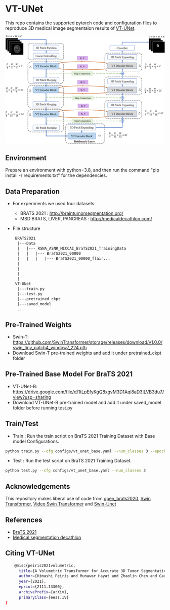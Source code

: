 # VT-UNet
This repo contains the supported pytorch code and configuration files to reproduce 3D medical image segmentaion results of [VT-UNet](https://arxiv.org/pdf/2111.13300.pdf). 


![VT-UNet Architecture](img/vt_unet.png?raw=true)

## Environment
Prepare an environment with python=3.8, and then run the command "pip install -r requirements.txt" for the dependencies.

## Data Preparation
- For experiments we used four datasets:
    - BRATS 2021 : http://braintumorsegmentation.org/
    - MSD BRATS, LIVER, PANCREAS : http://medicaldecathlon.com/

- File structure
    ```
     BRATS2021
      |---Data
      |   |--- RSNA_ASNR_MICCAI_BraTS2021_TrainingData
      |   |   |--- BraTS2021_00000
      |   |   |   |--- BraTS2021_00000_flair...
      |   
      |              
      |   
      |
     VT-UNet
      |---train.py
      |---test.py
      |---pretrained_ckpt
      |---saved_model
      ...
    ```

## Pre-Trained Weights
- Swin-T: https://github.com/SwinTransformer/storage/releases/download/v1.0.0/swin_tiny_patch4_window7_224.pth
- Download Swin-T pre-trained weights and add it under pretrained_ckpt folder

## Pre-Trained Base Model For BraTS 2021
- VT-UNet-B: https://drive.google.com/file/d/1tLpEfyKgQ8xgvM3D1Aqi8aD3ILVB3du7/view?usp=sharing
- Download VT-UNet-B pre-trained model and add it under saved_model folder before running test.py

## Train/Test
- Train : Run the train script on BraTS 2021 Training Dataset with Base model Configurations. 
```bash
python train.py --cfg configs/vt_unet_base.yaml --num_classes 3 --epochs 350
```

- Test : Run the test script on BraTS 2021 Training Dataset. 
```bash
python test.py --cfg configs/vt_unet_base.yaml --num_classes 3
```

## Acknowledgements
This repository makes liberal use of code from [open_brats2020](https://github.com/lescientifik/open_brats2020), [Swin Transformer](https://github.com/microsoft/Swin-Transformer), [Video Swin Transformer](https://github.com/SwinTransformer/Video-Swin-Transformer) and [Swin-Unet](https://github.com/HuCaoFighting/Swin-Unet)

## References
* [BraTS 2021](http://braintumorsegmentation.org/)
* [Medical segmentation decathlon](http://medicaldecathlon.com/)

## Citing VT-UNet
```bash
    @misc{peiris2021volumetric,
      title={A Volumetric Transformer for Accurate 3D Tumor Segmentation}, 
      author={Himashi Peiris and Munawar Hayat and Zhaolin Chen and Gary Egan and Mehrtash Harandi},
      year={2021},
      eprint={2111.13300},
      archivePrefix={arXiv},
      primaryClass={eess.IV}
}
```



